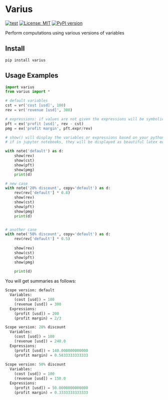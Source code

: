 # Varius
[![test](https://github.com/ChenchaoZhao/varius/actions/workflows/lint-test.yaml/badge.svg)](https://github.com/ChenchaoZhao/varius/actions/workflows/lint-test.yaml)
[![License: MIT](https://img.shields.io/badge/License-MIT-yellow.svg)](https://opensource.org/licenses/MIT)
[![PyPI version](https://pypip.in/v/varius/badge.png)](https://pypi.python.org/pypi/varius)

Perform computations using various versions of variables

## Install

`pip install varius`

## Usage Examples

```python
import varius
from varius import *

# default variables
cst = vr('cost [usd]', 100)
rev = vr('revenue [usd]', 300)

# expressions: if values are not given the expressions will be symbolic
pft = ex('profit [usd]', rev - cst)
pmg = ex('profit margin', pft.expr/rev)

# show() will display the variables or expressions based on your python env
# if in jupyter notebooks, they will be displayed as beautiful latex equations otherwise as plain texts

with note('default') as d:
    show(rev)
    show(cst)
    show(pft)
    show(pmg)
    print(d)

# new case
with note('20% discount', copy='default') as d:
    rev(rev['default'] * 0.8)
    show(rev)
    show(cst)
    show(pft)
    show(pmg)
    print(d)


# another case
with note('50% discount', copy='default') as d:
    rev(rev['default'] * 0.5)
    
    show(rev)
    show(cst)
    show(pft)
    show(pmg)
    
    print(d)

```

You will get summaries as follows:

```python
Scope version: default
  Variables:
    (cost [usd]) = 100
    (revenue [usd]) = 300
  Expressions:
    (profit [usd]) = 200
    (profit margin) = 2/3

Scope version: 20% discount
  Variables:
    (cost [usd]) = 100
    (revenue [usd]) = 240.0
  Expressions:
    (profit [usd]) = 140.000000000000
    (profit margin) = 0.5833333333333
    
Scope version: 50% discount
  Variables:
    (cost [usd]) = 100
    (revenue [usd]) = 150.0
  Expressions:
    (profit [usd]) = 50.0000000000000
    (profit margin) = 0.3333333333333
```
